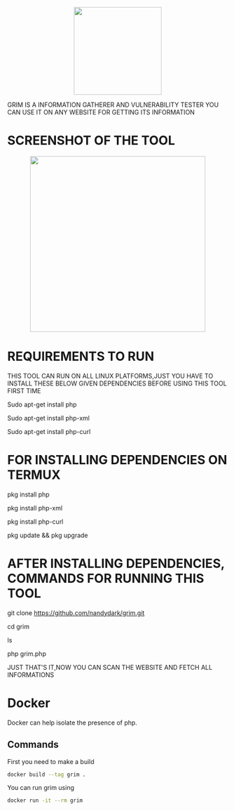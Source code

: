 


<p align="center">
	<img src="https://i.imgur.com/qdoV097.jpg" width="200px">
</p>


GRIM IS A INFORMATION GATHERER AND VULNERABILITY TESTER
YOU CAN USE IT ON ANY WEBSITE FOR GETTING ITS INFORMATION


# SCREENSHOT OF THE TOOL
<p align="center">
	<img src="https://i.imgur.com/a9YIv4D.png" width="400px">
</p>


# REQUIREMENTS TO RUN

THIS TOOL CAN RUN ON ALL LINUX PLATFORMS,JUST YOU HAVE TO INSTALL THESE BELOW GIVEN DEPENDENCIES BEFORE USING THIS TOOL FIRST TIME


Sudo apt-get install php

Sudo apt-get install php-xml

Sudo apt-get install php-curl

# FOR INSTALLING DEPENDENCIES ON TERMUX

pkg install php

pkg install php-xml

pkg install php-curl

pkg update && pkg upgrade



# AFTER INSTALLING DEPENDENCIES, COMMANDS FOR RUNNING THIS TOOL


git clone https://github.com/nandydark/grim.git

cd grim

ls

php grim.php


JUST THAT'S IT,NOW YOU CAN SCAN THE WEBSITE AND FETCH ALL INFORMATIONS

# Docker
Docker can help isolate the presence of php.

## Commands

First you need to make a build
```bash
docker build --tag grim .
```

You can run grim using
```bash
docker run -it --rm grim
```

